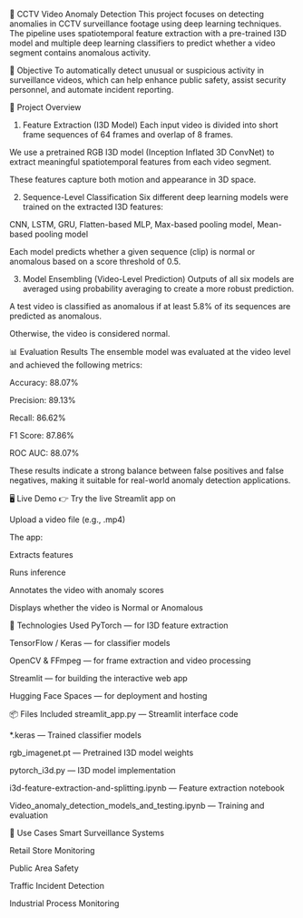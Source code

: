 🚨 CCTV Video Anomaly Detection
This project focuses on detecting anomalies in CCTV surveillance footage using deep learning techniques. The pipeline uses spatiotemporal feature extraction with a pre-trained I3D model and multiple deep learning classifiers to predict whether a video segment contains anomalous activity.

🎯 Objective
To automatically detect unusual or suspicious activity in surveillance videos, which can help enhance public safety, assist security personnel, and automate incident reporting.

📁 Project Overview
1. Feature Extraction (I3D Model)
Each input video is divided into short frame sequences of 64 frames and overlap of 8 frames.

We use a pretrained RGB I3D model (Inception Inflated 3D ConvNet) to extract meaningful spatiotemporal features from each video segment.

These features capture both motion and appearance in 3D space.

2. Sequence-Level Classification
Six different deep learning models were trained on the extracted I3D features:

CNN, LSTM, GRU, Flatten-based MLP, Max-based pooling model, Mean-based pooling model

Each model predicts whether a given sequence (clip) is normal or anomalous based on a score threshold of 0.5.

3. Model Ensembling (Video-Level Prediction)
Outputs of all six models are averaged using probability averaging to create a more robust prediction.

A test video is classified as anomalous if at least 5.8% of its sequences are predicted as anomalous.

Otherwise, the video is considered normal.

📊 Evaluation Results
The ensemble model was evaluated at the video level and achieved the following metrics:

Accuracy: 88.07%

Precision: 89.13%

Recall: 86.62%

F1 Score: 87.86%

ROC AUC: 88.07%

These results indicate a strong balance between false positives and false negatives, making it suitable for real-world anomaly detection applications.

🖥️ Live Demo
👉 Try the live Streamlit app on 

Upload a video file (e.g., .mp4)

The app:

Extracts features

Runs inference

Annotates the video with anomaly scores

Displays whether the video is Normal or Anomalous

🧠 Technologies Used
PyTorch — for I3D feature extraction

TensorFlow / Keras — for classifier models

OpenCV & FFmpeg — for frame extraction and video processing

Streamlit — for building the interactive web app

Hugging Face Spaces — for deployment and hosting

📦 Files Included
streamlit_app.py — Streamlit interface code

*.keras — Trained classifier models

rgb_imagenet.pt — Pretrained I3D model weights

pytorch_i3d.py — I3D model implementation

i3d-feature-extraction-and-splitting.ipynb — Feature extraction notebook

Video_anomaly_detection_models_and_testing.ipynb — Training and evaluation

🧩 Use Cases
Smart Surveillance Systems

Retail Store Monitoring

Public Area Safety

Traffic Incident Detection

Industrial Process Monitoring
